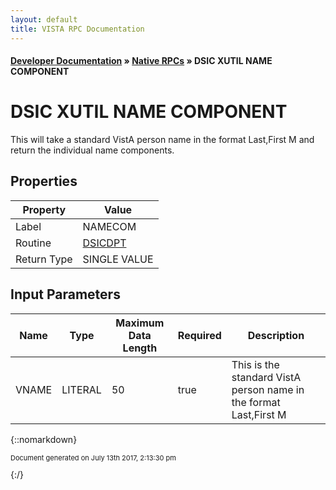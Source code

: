```yaml
---
layout: default
title: VISTA RPC Documentation
---
```


#### [Developer Documentation](../index) &#187; [Native RPCs](TableOfContents) &#187; DSIC XUTIL NAME COMPONENT<br/>
# DSIC XUTIL NAME COMPONENT

This will take a standard VistA person name in the format Last,First M and return the individual name components.

## Properties

Property | Value
--- | ---
Label | NAMECOM
Routine | [DSICDPT](http://code.osehra.org/dox/Routine_DSICDPT_source.html)
Return Type | SINGLE VALUE


## Input Parameters

Name | Type | Maximum Data Length | Required | Description
--- | --- | --- | --- | ---
VNAME | LITERAL | 50 | true | This is the standard VistA person name in the format Last,First M



{::nomarkdown} <br/><p style="font-size: 11px">Document generated on July 13th 2017, 2:13:30 pm</p>{:/}